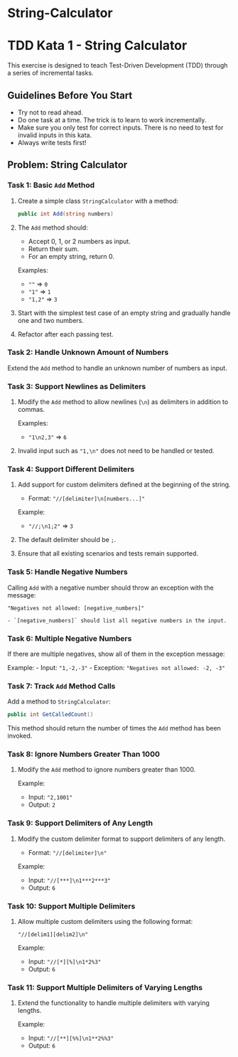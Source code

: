 # String-Calculator

# TDD Kata 1 - String Calculator

This exercise is designed to teach Test-Driven Development (TDD) through a series of incremental tasks.

## Guidelines Before You Start
- Try not to read ahead.
- Do one task at a time. The trick is to learn to work incrementally.
- Make sure you only test for correct inputs. There is no need to test for invalid inputs in this kata.
- Always write tests first!

## Problem: String Calculator

### Task 1: Basic `Add` Method
1. Create a simple class `StringCalculator` with a method:
   ```csharp
   public int Add(string numbers)
   ```
2. The `Add` method should:
    - Accept 0, 1, or 2 numbers as input.
    - Return their sum.
    - For an empty string, return 0.

   Examples:
    - `""` => `0`
    - `"1"` => `1`
    - `"1,2"` => `3`

3. Start with the simplest test case of an empty string and gradually handle one and two numbers.
4. Refactor after each passing test.

### Task 2: Handle Unknown Amount of Numbers
Extend the `Add` method to handle an unknown number of numbers as input.

### Task 3: Support Newlines as Delimiters
1. Modify the `Add` method to allow newlines (`\n`) as delimiters in addition to commas.

   Examples:
    - `"1\n2,3"` => `6`

2. Invalid input such as `"1,\n"` does not need to be handled or tested.

### Task 4: Support Different Delimiters
1. Add support for custom delimiters defined at the beginning of the string.
    - Format: `"//[delimiter]\n[numbers...]"`

   Example:
    - `"//;\n1;2"` => `3`

2. The default delimiter should be `;`.
3. Ensure that all existing scenarios and tests remain supported.

### Task 5: Handle Negative Numbers
Calling `Add` with a negative number should throw an exception with the message:
   ```
   "Negatives not allowed: [negative_numbers]"
   ```
    - `[negative_numbers]` should list all negative numbers in the input.

### Task 6: Multiple Negative Numbers
If there are multiple negatives, show all of them in the exception message:

Example:
    - Input: `"1,-2,-3"`
    - Exception: `"Negatives not allowed: -2, -3"`

### Task 7: Track `Add` Method Calls
Add a method to `StringCalculator`:
```csharp
public int GetCalledCount()
```
This method should return the number of times the `Add` method has been invoked.

### Task 8: Ignore Numbers Greater Than 1000
1. Modify the `Add` method to ignore numbers greater than 1000.

   Example:
    - Input: `"2,1001"`
    - Output: `2`

### Task 9: Support Delimiters of Any Length
1. Modify the custom delimiter format to support delimiters of any length.
    - Format: `"//[delimiter]\n"`

   Example:
    - Input: `"//[***]\n1***2***3"`
    - Output: `6`

### Task 10: Support Multiple Delimiters
1. Allow multiple custom delimiters using the following format:
   ```
   "//[delim1][delim2]\n"
   ```

   Example:
    - Input: `"//[*][%]\n1*2%3"`
    - Output: `6`

### Task 11: Support Multiple Delimiters of Varying Lengths
1. Extend the functionality to handle multiple delimiters with varying lengths.

   Example:
    - Input: `"//[**][%%]\n1**2%%3"`
    - Output: `6`
